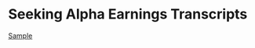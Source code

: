 # Seeking Alpha Earnings Transcripts
 
[Sample](../sample/earnings_call.txt)
 
<!-- MARKDOWN-AUTO-DOCS:START (CODE:src=../../../ekorpkit/resources/corpora/earnings_call.yaml) --> 
<!-- MARKDOWN-AUTO-DOCS:END -->
